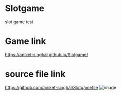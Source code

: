 # Slotgame
slot game test
# Game link 
https://aniket-singhal.github.io/Slotgame/ 
# source file link 
https://github.com/aniket-singhal/Slotgamefile
![image](https://github.com/aniket-singhal/Slotgame/assets/56974766/443a41d9-c020-4210-a5ea-6994ccba9fc9)
